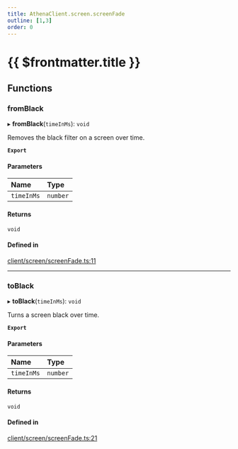 ```yaml
---
title: AthenaClient.screen.screenFade
outline: [1,3]
order: 0
---
```


# {{ $frontmatter.title }}


## Functions

### fromBlack

▸ **fromBlack**(`timeInMs`): `void`

Removes the black filter on a screen over time.

**`Export`**

#### Parameters

| Name | Type |
| :------ | :------ |
| `timeInMs` | `number` |

#### Returns

`void`

#### Defined in

[client/screen/screenFade.ts:11](https://github.com/Stuyk/altv-athena/blob/ae8402672/src/core/client/screen/screenFade.ts#L11)

___

### toBlack

▸ **toBlack**(`timeInMs`): `void`

Turns a screen black over time.

**`Export`**

#### Parameters

| Name | Type |
| :------ | :------ |
| `timeInMs` | `number` |

#### Returns

`void`

#### Defined in

[client/screen/screenFade.ts:21](https://github.com/Stuyk/altv-athena/blob/ae8402672/src/core/client/screen/screenFade.ts#L21)
